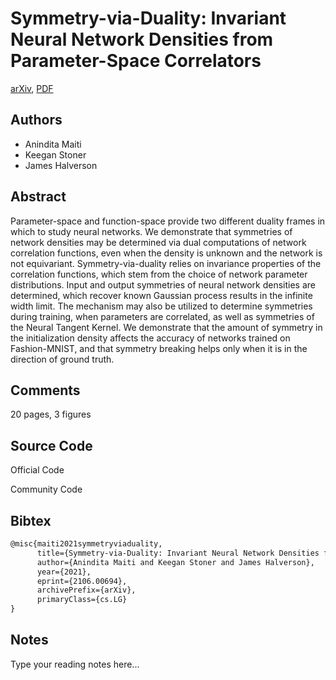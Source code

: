 
# Symmetry-via-Duality: Invariant Neural Network Densities from Parameter-Space Correlators

[arXiv](https://arxiv.org/abs/2106.0694), [PDF](https://arxiv.org/pdf/2106.0694.pdf)

## Authors

- Anindita Maiti
- Keegan Stoner
- James Halverson

## Abstract

Parameter-space and function-space provide two different duality frames in which to study neural networks. We demonstrate that symmetries of network densities may be determined via dual computations of network correlation functions, even when the density is unknown and the network is not equivariant. Symmetry-via-duality relies on invariance properties of the correlation functions, which stem from the choice of network parameter distributions. Input and output symmetries of neural network densities are determined, which recover known Gaussian process results in the infinite width limit. The mechanism may also be utilized to determine symmetries during training, when parameters are correlated, as well as symmetries of the Neural Tangent Kernel. We demonstrate that the amount of symmetry in the initialization density affects the accuracy of networks trained on Fashion-MNIST, and that symmetry breaking helps only when it is in the direction of ground truth.

## Comments

20 pages, 3 figures

## Source Code

Official Code



Community Code



## Bibtex

```tex
@misc{maiti2021symmetryviaduality,
      title={Symmetry-via-Duality: Invariant Neural Network Densities from Parameter-Space Correlators}, 
      author={Anindita Maiti and Keegan Stoner and James Halverson},
      year={2021},
      eprint={2106.00694},
      archivePrefix={arXiv},
      primaryClass={cs.LG}
}
```

## Notes

Type your reading notes here...

